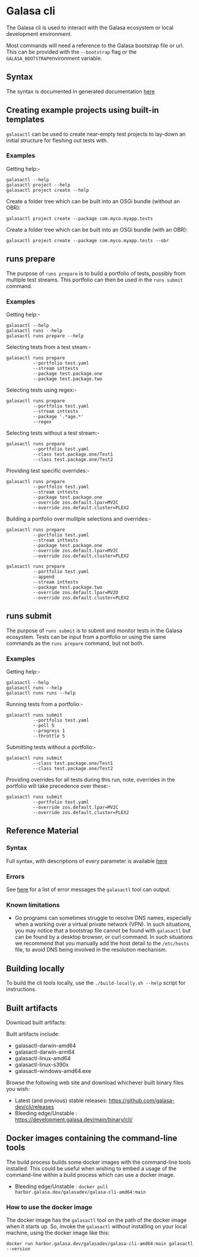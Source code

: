 # Galasa cli

The Galasa cli is used to interact with the Galasa ecosystem or local development environment.

Most commands will need a reference to the Galasa bootstrap file or url.  This can be provided with the `--bootstrap` flag or the `GALASA_BOOTSTRAP`environment variable.

## Syntax
The syntax is documented in generated documentation [here](docs/generated/galasactl.md)


## Creating example projects using built-in templates

`galasactl` can be used to create near-empty test projects to lay-down an initial structure for fleshing out tests with.


### Examples


Getting help:-

```
galasactl --help
galasactl project --help
galasactl project create --help
```

Create a folder tree which can be built into an OSGi bundle (without an OBR):
```
galasactl project create --package com.myco.myapp.tests
```

Create a folder tree which can be built into an OSGi bundle (with an OBR):
```
galasactl project create --package com.myco.myapp.tests --obr
```



## runs prepare

The purpose of `runs prepare` is to build a portfolio of tests, possibly from multiple test streams.  This portfolio can then be used in the `runs submit` command.

### Examples

Getting help:-

```
galasactl --help
galasactl runs --help
galasactl runs prepare --help
```

Selecting tests from a test steam:-

```
galasactl runs prepare
          --portfolio test.yaml
          --stream inttests
          --package test.package.one
          --package test.package.two
```

Selecting tests using regex:-

```
galasactl runs prepare
          --portfolio test.yaml
          --stream inttests
          --package '.*age.*'
          --regex
```

Selecting tests without a test stream:-

```
galasactl runs prepare
          --portfolio test.yaml
          --class test.package.one/Test1
          --class test.package.one/Test2
```

Providing test specific overrides:-

```
galasactl runs prepare
          --portfolio test.yaml
          --stream inttests
          --package test.package.one
          --override zos.default.lpar=MV2C
          --override zos.default.cluster=PLEX2
```

Building a portfolio over mulitple selections and overrides:-

```
galasactl runs prepare
          --portfolio test.yaml
          --stream inttests
          --package test.package.one
          --override zos.default.lpar=MV2C
          --override zos.default.cluster=PLEX2

galasactl runs prepare
          --portfolio test.yaml
          --append
          --stream inttests
          --package test.package.two
          --override zos.default.lpar=MV2D
          --override zos.default.cluster=PLEX2
```

## runs submit

The purpose of `runs submit` is to submit and monitor tests in the Galasa ecosystem.  Tests can be input from a portfolio or using the same commands as the `runs prepare` command, but not both.

### Examples

Getting help:-

```
galasactl --help
galasactl runs --help
galasactl runs runs --help
```

Running tests from a portfolio:-

```
galasactl runs submit
          --portfolio test.yaml
          --poll 5
          --progress 1
          --throttle 5
```

Submitting tests without a portfolio:-

```
galasactl runs submit
          --class test.package.one/Test1
          --class test.package.one/Test2
```

Providing overrides for all tests during this run, note, overrides in the portfolio will take precedence over these:-

```
galasactl runs submit
          --portfolio test.yaml
          --override zos.default.lpar=MV2C
          --override zos.default.cluster=PLEX2
```


## Reference Material

### Syntax
Full syntax, with descriptions of every parameter is available [here](./docs/generated/galasactl.md)

### Errors
See [here](./docs/generated/errors-list.md) for a list of error messages the `galasactl` tool can output.

### Known limitations
- Go programs can sometimes struggle to resolve DNS names, especially when a working over a virtual private network (VPN). In such situations, you may notice that a bootstrap file cannot be found with `galasactl` but can be found by a desktop browser, or curl command.
In such situations we recommend that you manually add the host detail to the `/etc/hosts` file, 
to avoid DNS being involved in the resolution mechanism.

## Building locally
To build the cli tools locally, use the `./build-locally.sh --help` script for instructions.

## Built artifacts
Download built artifacts:

Built artifacts include:

- galasactl-darwin-amd64 
- galasactl-darwin-arm64
- galasactl-linux-amd64 
- galasactl-linux-s390x 
- galasactl-windows-amd64.exe

Browse the following web site and download whichever built binary files you wish:

- Latest (and previous) stable releases: https://github.com/galasa-dev/cli/releases
- Bleeding edge/Unstable : https://development.galasa.dev/main/binary/cli/

## Docker images containing the command-line tools
The build process builds some docker images with the command-line tools installed.
This could be useful when wishing to embed a usage of the command-line within a build process which can use a docker image.

- Bleeding edge/Unstable : `docker pull harbor.galasa.dev/galasadev/galasa-cli-amd64:main`

### How to use the docker image
The docker image has the `galasactl` tool on the path of the docker image when it starts up.
So, invoke the `galasactl` without installing on your local machine, using the docker image like this:
```
docker run harbor.galasa.dev/galasadev/galasa-cli-amd64:main galasactl --version
```



